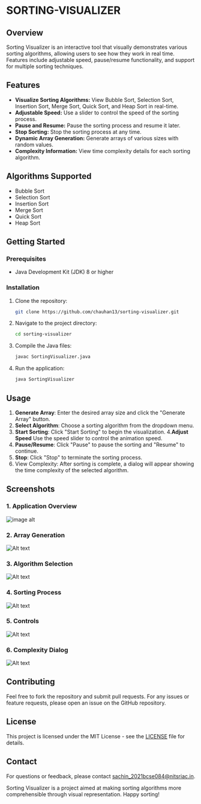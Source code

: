 # SORTING-VISUALIZER

## Overview

Sorting Visualizer is an interactive tool that visually demonstrates various sorting algorithms, allowing users to see how they work in real time. Features include adjustable speed, pause/resume functionality, and support for multiple sorting techniques.


## Features

- **Visualize Sorting Algorithms:** View Bubble Sort, Selection Sort, Insertion Sort, Merge Sort, Quick Sort, and Heap Sort in real-time.
- **Adjustable Speed:** Use a slider to control the speed of the sorting process.
- **Pause and Resume:** Pause the sorting process and resume it later.
- **Stop Sorting:** Stop the sorting process at any time.
- **Dynamic Array Generation:** Generate arrays of various sizes with random values.
- **Complexity Information:** View time complexity details for each sorting algorithm.


## Algorithms Supported

- Bubble Sort
- Selection Sort
- Insertion Sort
- Merge Sort
- Quick Sort
- Heap Sort

## Getting Started

### Prerequisites

- Java Development Kit (JDK) 8 or higher

### Installation

1. Clone the repository:

    ```bash
    git clone https://github.com/chauhan13/sorting-visualizer.git
    ```

2. Navigate to the project directory:

    ```bash
    cd sorting-visualizer
    ```

3. Compile the Java files:

    ```bash
    javac SortingVisualizer.java
    ```

4. Run the application:

    ```bash
    java SortingVisualizer
    ```

## Usage

1. **Generate Array**: Enter the desired array size and click the "Generate Array" button.
2. **Select Algorithm**: Choose a sorting algorithm from the dropdown menu.
3. **Start Sorting**: Click "Start Sorting" to begin the visualization.
4.**Adjust Speed** Use the speed slider to control the animation speed.
5. **Pause/Resume**: Click "Pause" to pause the sorting and "Resume" to continue.
6. **Stop**: Click "Stop" to terminate the sorting process.
7. View Complexity: After sorting is complete, a dialog will appear showing the time complexity of the selected algorithm.

## Screenshots

### 1. Application Overview

![image alt]([path/to/image.png](https://github.com/chauhansachin13/SORTING-VISUALIZER/blob/main/images/Screenshot%20(4299).png?raw=true))


### 2. Array Generation

![Alt text]([path/to/image.png](https://github.com/chauhansachin13/SORTING-VISUALIZER/blob/main/images/Screenshot%20(4299).png?raw=true)](https://github.com/chauhansachin13/SORTING-VISUALIZER/blob/main/images/Screenshot%20(4304).png?raw=true))

### 3. Algorithm Selection

![Alt text]([path/to/image.png](https://github.com/chauhansachin13/SORTING-VISUALIZER/blob/main/images/Screenshot%20(4299).png?raw=true))

### 4. Sorting Process

![Alt text]([docs/sorting-process.png](https://github.com/chauhansachin13/SORTING-VISUALIZER/blob/main/images/Screenshot%20(4306).png?raw=true))

### 5. Controls

![Alt text]([docs/sorting-process.png](https://github.com/chauhansachin13/SORTING-VISUALIZER/blob/main/images/Screenshot%20(4306).png?raw=true))

### 6. Complexity Dialog

![Alt text]([docs/complexity-dialog.png](https://github.com/chauhansachin13/SORTING-VISUALIZER/blob/main/images/Screenshot%20(4307).png?raw=true))


## Contributing

Feel free to fork the repository and submit pull requests. For any issues or feature requests, please open an issue on the GitHub repository.

## License

This project is licensed under the MIT License - see the [LICENSE](LICENSE) file for details.

## Contact

For questions or feedback, please contact [sachin_2021bcse084@nitsriac.in](mailto:sachin_2021bcse084@nitsriac.in).

Sorting Visualizer is a project aimed at making sorting algorithms more comprehensible through visual representation. Happy sorting!




